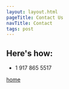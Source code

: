 ```yaml
---
layout: layout.html
pageTitle: Contact Us
navTitle: Contact
tags: post
---
```


## Here's how:

- 1 917 865 5517

[home](/)
